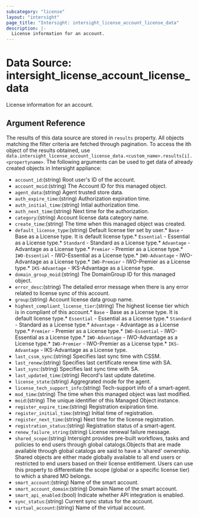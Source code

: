 ```yaml
---
subcategory: "license"
layout: "intersight"
page_title: "Intersight: intersight_license_account_license_data"
description: |-
  License information for an account.
---
```


# Data Source: intersight_license_account_license_data
License information for an account.
## Argument Reference
The results of this data source are stored in `results` property.
All objects matching the filter criteria are fetched through pagination.
To access the ith object of the results obtained, use `data.intersight_license_account_license_data.<custom_name>.results[i].<propertyname>`.
The following arguments can be used to get data of already created objects in Intersight appliance:
* `account_id`:(string) Root user's ID of the account. 
* `account_moid`:(string) The Account ID for this managed object. 
* `agent_data`:(string) Agent trusted store data. 
* `auth_expire_time`:(string) Authorization expiration time. 
* `auth_initial_time`:(string) Intial authorization time. 
* `auth_next_time`:(string) Next time for the authorization. 
* `category`:(string) Account license data category name. 
* `create_time`:(string) The time when this managed object was created. 
* `default_license_type`:(string) Default license tier set by user.* `Base` - Base as a License type. It is default license type.* `Essential` - Essential as a License type.* `Standard` - Standard as a License type.* `Advantage` - Advantage as a License type.* `Premier` - Premier as a License type.* `IWO-Essential` - IWO-Essential as a License type.* `IWO-Advantage` - IWO-Advantage as a License type.* `IWO-Premier` - IWO-Premier as a License type.* `IKS-Advantage` - IKS-Advantage as a License type. 
* `domain_group_moid`:(string) The DomainGroup ID for this managed object. 
* `error_desc`:(string) The detailed error message when there is any error related to license sync of this account. 
* `group`:(string) Account license data group name. 
* `highest_compliant_license_tier`:(string) The highest license tier which is in compliant of this account.* `Base` - Base as a License type. It is default license type.* `Essential` - Essential as a License type.* `Standard` - Standard as a License type.* `Advantage` - Advantage as a License type.* `Premier` - Premier as a License type.* `IWO-Essential` - IWO-Essential as a License type.* `IWO-Advantage` - IWO-Advantage as a License type.* `IWO-Premier` - IWO-Premier as a License type.* `IKS-Advantage` - IKS-Advantage as a License type. 
* `last_cssm_sync`:(string) Specifies last sync time with CSSM. 
* `last_renew`:(string) Specifies last certificate renew time with SA. 
* `last_sync`:(string) Specifies last sync time with SA. 
* `last_updated_time`:(string) Record's last update datetime. 
* `license_state`:(string) Aggregrated mode for the agent. 
* `license_tech_support_info`:(string) Tech-support info of a smart-agent. 
* `mod_time`:(string) The time when this managed object was last modified. 
* `moid`:(string) The unique identifier of this Managed Object instance. 
* `register_expire_time`:(string) Registration exipiration time. 
* `register_initial_time`:(string) Initial time of registration. 
* `register_next_time`:(string) Next time for the license registration. 
* `registration_status`:(string) Registration status of a smart-agent. 
* `renew_failure_string`:(string) License renewal failure message. 
* `shared_scope`:(string) Intersight provides pre-built workflows, tasks and policies to end users through global catalogs.Objects that are made available through global catalogs are said to have a 'shared' ownership. Shared objects are either made globally available to all end users or restricted to end users based on their license entitlement. Users can use this property to differentiate the scope (global or a specific license tier) to which a shared MO belongs. 
* `smart_account`:(string) Name of the smart account. 
* `smart_account_domain`:(string) Domain Name of the smart account. 
* `smart_api_enabled`:(bool) Indicate whether API integration is enabled. 
* `sync_status`:(string) Current sync status for the account. 
* `virtual_account`:(string) Name of the virtual account. 
 